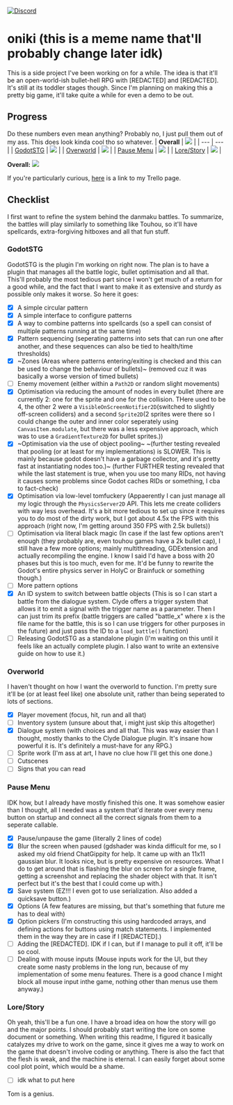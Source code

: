 [![Discord](https://img.shields.io/discord/1146846558508302366.svg?colorB=7289DA&style=for-the-badge&logo=data:image/png;base64,iVBORw0KGgoAAAANSUhEUgAAAHYAAABWAgMAAABnZYq0AAAACVBMVEUAAB38%2FPz%2F%2F%2F%2Bm8P%2F9AAAAAXRSTlMAQObYZgAAAAFiS0dEAIgFHUgAAAAJcEhZcwAACxMAAAsTAQCanBgAAAAHdElNRQfhBxwQJhxy2iqrAAABoElEQVRIx7WWzdGEIAyGgcMeKMESrMJ6rILZCiiBg4eYKr%2Fd1ZAfgXFm98sJfAyGNwno3G9sLucgYGpQ4OGVRxQTREMDZjF7ILSWjoiHo1n%2BE03Aw8p7CNY5IhkYd%2F%2F6MtO3f8BNhR1QWnarCH4tr6myl0cWgUVNcfMcXACP1hKrGMt8wcAyxide7Ymcgqale7hN6846uJCkQxw6GG7h2MH4Czz3cLqD1zHu0VOXMfZjHLoYvsdd0Q7ZvsOkafJ1P4QXxrWFd14wMc60h8JKCbyQvImzlFjyGoZTKzohwWR2UzSONHhYXBQOaKKsySsahwGGDnb%2FiYPJw22sCqzirSULYy1qtHhXGbtgrM0oagBV4XiTJok3GoLoDNH8ooTmBm7ZMsbpFzi2bgPGoXWXME6XT%2BRJ4GLddxJ4PpQy7tmfoU2HPN6cKg%2BledKHBKlF8oNSt5w5g5o8eXhu1IOlpl5kGerDxIVT%2BztzKepulD8utXqpChamkzzuo7xYGk%2FkpSYuviLXun5bzdRf0Krejzqyz7Z3p0I1v2d6HmA07dofmS48njAiuMgAAAAASUVORK5CYII%3D)](https://discord.gg/ZuUWPaSrHa)
# oniki (this is a meme name that'll probably change later idk)
This is a side project I've been working on for a while. The idea is that it'll be an open-world-ish bullet-hell RPG with \[REDACTED\] and \[REDACTED\]. It's still at its toddler stages though. Since I'm planning on making this a pretty big game, it'll take quite a while for even a demo to be out.

## Progress
Do these numbers even mean anything? Probably no, I just pull them out of my ass. This does look kinda cool tho so whatever.
| **Overall** | ![](https://geps.dev/progress/5) |
| --- | --- |
| [GodotSTG](#godotstg) | ![](https://geps.dev/progress/80) |
| [Overworld](#overworld) | ![](https://geps.dev/progress/3) |
| [Pause Menu](#pause-menu) | ![](https://geps.dev/progress/70) |
| [Lore/Story](#lorestory) | ![](https://geps.dev/progress/1) |

**Overall: ![](https://geps.dev/progress/4)**

If you're particularly curious, [here](https://trello.com/b/CePk8snF/oniki-development-stuff) is a link to my Trello page.

## Checklist
I first want to refine the system behind the danmaku battles. To summarize, the battles will play similarly to something like Touhou, so it'll have spellcards, extra-forgiving hitboxes and all that fun stuff.

### GodotSTG
GodotSTG is the plugin I'm working on right now. The plan is to have a plugin that manages all the battle logic, bullet optimisation and all that. This'll probably the most tedious part since I won't get much of a return for a good while, and the fact that I want to make it as extensive and sturdy as possible only makes it worse. So here it goes:
  - [X] A simple circular pattern
  - [X] A simple interface to configure patterns
  - [X] A way to combine patterns into spellcards (so a spell can consist of multiple patterns running at the same time)
  - [X] Pattern sequencing (seperating patterns into sets that can run one after another, and these sequences can also be tied to health/time thresholds)
  - [X] ~Zones (Areas where patterns entering/exiting is checked and this can be used to change the behaviour of bullets)~ (removed cuz it was basically a worse version of timed bullets)
  - [ ] Enemy movement (either within a `Path2D` or random slight movements)
  - [X] Optimisation via reducing the amount of nodes in every bullet (there are currently 2: one for the sprite and one for the collision. THere used to be 4, the other 2 were a `VisibleOnScreenNotifier2D`(switched to slightly off-screen colliders) and a second `Sprite2D`(2 sprites were there so I could change the outer and inner color seperately using `CanvasItem.modulate`, but there was a less expensive approach, which was to use a `GradientTexture2D` for bullet sprites.))
  - [X] ~Optimisation via the use of object pooling~ ~(further testing revealed that pooling (or at least for my implementations) is SLOWER. This is mainly because godot doesn't have a garbage collector, and it's pretty fast at instantiating nodes too.)~ (further FURTHER testing revealed that while the last statement is true, when you use too many RIDs, not having it causes some problems since Godot caches RIDs or something, I cba to fact-check)
  - [X] Optimisation via low-level tomfuckery (Appaerently I can just manage all my logic through the `PhysicsServer2D` API. This lets me create colliders with way less overhead. It's a bit more tedious to set up since it requires you to do most of the dirty work, but I got about 4.5x the FPS with this approach (right now, I'm getting around 350 FPS with 2.5k bullets))
  - [ ] Optimisation via literal black magic (In case if the last few options aren't enough (they probably are, even touhou games have a 2k bullet cap), I still have a few more options; mainly multithreading, GDExtension and actually recompiling the engine. I know I said I'd have a boss with 20 phases but this is too much, even for me. It'd be funny to rewrite the Godot's entire physics server in HolyC or Brainfuck or something though.)
  - [ ] More pattern options
  - [X] An ID system to switch between battle objects (This is so I can start a battle from the dialogue system. Clyde offers a trigger system that allows it to emit a signal with the trigger name as a parameter. Then I can just trim its prefix (battle triggers are called "battle_x" where x is the file name for the battle, this is so I can use triggers for other purposes in the future) and just pass the ID to a `load_battle()` function)
  - [ ] Releasing GodotSTG as a standalone plugin (I'm waiting on this until it feels like an actually complete plugin. I also want to write an extensive guide on how to use it.)

### Overworld
I haven't thought on how I want the overworld to function. I'm pretty sure it'll be (or at least feel like) one absolute unit, rather than being seperated to lots of sections.
  - [X] Player movement (focus, hit, run and all that)
  - [ ] Inventory system (unsure about that, i might just skip this altogether)
  - [X] Dialogue system (with choices and all that. This was way easier than I thought, mostly thanks to the Clyde Dialogue plugin. It's insane how powerful it is. It's definitely a must-have for any RPG.)
  - [ ] Sprite work (I'm ass at art, I have no clue how I'll get this one done.)
  - [ ] Cutscenes
  - [ ] Signs that you can read

### Pause Menu
IDK how, but I already have mostly finished this one. It was somehow easier than I thought, all I needed was a system that'd iterate over every menu button on startup and connect all the correct signals from them to a seperate callable.
  - [X] Pause/unpause the game (literally 2 lines of code)
  - [X] Blur the screen when paused (gdshader was kinda difficult for me, so I asked my old friend ChatGippity for help. It came up with an 11x11 gaussian blur. It looks nice, but is pretty expensive on resources. What I do to get around that is flashing the blur on screen for a single frame, getting a screenshot and replacing the shader object with that. It isn't perfect but it's the best that I could come up with.)
  - [X] Save system (EZ!!! I even got to use serialization. Also added a quicksave button.)
  - [X] Options (A few features are missing, but that's something that future me has to deal with)
  - [X] Option pickers (I'm constructing this using hardcoded arrays, and defining actions for buttons using match statements. I implemented them in the way they are in case if I \[REDACTED\].)
  - [ ] Adding the \[REDACTED\]. IDK if I can, but if I manage to pull it off, it'll be so cool.
  - [ ] Dealing with mouse inputs (Mouse inputs work for the UI, but they create some nasty problems in the long run, because of my implementation of some menu features. There is a good chance I might block all mouse input inthe game, nothing other than menus use them anyway.)

### Lore/Story
Oh yeah, this'll be a fun one. I have a broad idea on how the story will go and the major points. I should probably start writing the lore on some document or something. When writing this readme, I figured it basically catalyzes my drive to work on the game, since it gives me a way to work on the game that doesn't involve coding or anything. There is also the fact that the flesh is weak, and the machine is eternal. I can easily forget about some cool plot point, which would be a shame.
  - [ ] idk what to put here











Tom is a genius.
